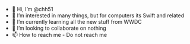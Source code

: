 - 👋 Hi, I’m @chh51
- 👀 I’m interested in many things, but for computers its Swift and related
- 🌱 I’m currently learning all the new stuff from WWDC
- 💞️ I’m looking to collaborate on nothing
- 📫 How to reach me - Do not reach me

<!---
chh51/chh51 is a ✨ special ✨ repository because its `README.md` (this file) appears on your GitHub profile.
You can click the Preview link to take a look at your changes.
--->
